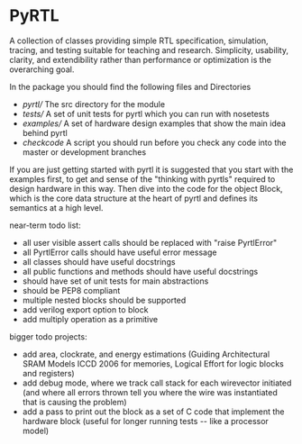 PyRTL
=====

A collection of classes providing simple RTL specification, simulation, tracing, and testing suitable for teaching and research. 
Simplicity, usability, clarity, and extendibility rather than performance or optimization is the overarching goal.

In the package you should find the following files and Directories
* _pyrtl/_  The src directory for the module
* _tests/_    A set of unit tests for pyrtl which you can run with nosetests
* _examples/_ A set of hardware design examples that show the main idea behind pyrtl
* _checkcode_ A script you should run before you check any code into the master or development branches

If you are just getting started with pyrtl it is suggested that you start with the examples first,
to get and sense of the "thinking with pyrtls" required to design hardware in this way.  Then 
dive into the code for the object Block, which is the core data structure at the heart of 
pyrtl and defines its semantics at a high level.   

near-term todo list:
* all user visible assert calls should be replaced with "raise PyrtlError"
* all PyrtlError calls should have useful error message
* all classes should have useful docstrings
* all public functions and methods should have useful docstrings
* should have set of unit tests for main abstractions
* should be PEP8 compliant
* multiple nested blocks should be supported
* add verilog export option to block
* add multiply operation as a primitive

bigger todo projects:
* add area, clockrate, and energy estimations
(Guiding Architectural SRAM Models ICCD 2006 for memories,
Logical Effort for logic blocks and registers)
* add debug mode, where we track call stack for each wirevector initiated (and
where all errors thrown tell you where the wire was instantiated that is causing
the problem)
* add a pass to print out the block as a set of C code that implement the 
hardware block (useful for longer running tests -- like a processor model)
